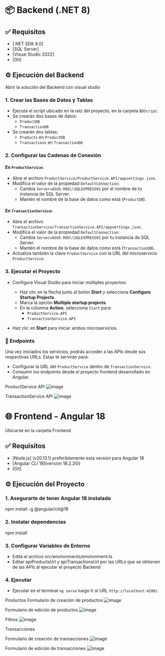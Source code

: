 # 📦 Backend (.NET 8)

## ✅ Requisitos

- [.NET SDK 8.0]
- [SQL Server]
- [Visual Studio 2022]
- [Git]

## ⚙️ Ejecución del Backend

Abrir la solución del Backend con visual studio

### 1. Crear las Bases de Datos y Tablas

- Ejecuta el script ubicado en la raíz del proyecto, en la carpeta `BDScript`.
- Se crearán dos bases de datos:
  - `ProductDB`
  - `TransactionDB`
- Se crearán dos tablas:
  - `Products` en `ProductDB`
  - `Transactions` en `TransactionDB`

### 2. Configurar las Cadenas de Conexión

#### En `ProductService`:

- Abre el archivo `ProductService/ProductService.API/appsettings.json`.
- Modifica el valor de la propiedad `DefaultConnection`:
  - Cambia `Server=ASUS-ROG\\SQLEXPRESS01` por el nombre de tu instancia de SQL Server.
  - Mantén el nombre de la base de datos como está (`ProductDB`).

#### En `TransactionService`:

- Abre el archivo `TransactionService/TransactionService.API/appsettings.json`.
- Modifica el valor de la propiedad `DefaultConnection`:
  - Cambia `Server=ASUS-ROG\\SQLEXPRESS01` por tu instancia de SQL Server.
  - Mantén el nombre de la base de datos como está (`TransactionDB`).
- Actualiza también la clave `ProductService` con la URL del microservicio `ProductService`.

### 3. Ejecutar el Proyecto

- Configura Visual Studio para iniciar múltiples proyectos:
  - Haz clic en la flecha junto al botón **Start** y selecciona **Configure Startup Projects**.
  - Marca la opción **Multiple startup projects**.
  - En la columna **Action**, selecciona `Start` para:
    - `ProductService.API`
    - `TransactionService.API`

- Haz clic en **Start** para iniciar ambos microservicios.

### 🔗 Endpoints

Una vez iniciados los servicios, podrás acceder a las APIs desde sus respectivas URLs. Estas te servirán para:

- Configurar la URL del `ProductService` dentro de `TransactionService`.
- Consumir los endpoints desde el proyecto frontend desarrollado en Angular.

ProductService API
![image](https://github.com/user-attachments/assets/933535e9-9511-4837-9afc-10d6239edfdf)

TransactionService API
![image](https://github.com/user-attachments/assets/1101a686-ce34-42fd-8688-91e1d6baeeee)


# 🌐 Frontend - Angular 18

Ubicarse en la carpeta Frontend

## ✅ Requisitos

- [Node.js] (v20.13.1) preferiblemente esta versión para Angular 18  
- [Angular CLI 18](version 18.2.20i)
- [Git]


## ⚙️ Ejecución del Proyecto
### 1. Asegurarte de tener Angular 18 instalado
npm install -g @angular/cli@18   

### 2. Instalar dependencias
npm install

### 3. Configurar Variables de Entorno
- Edita el archivo src/environments/environment.ts
- Editar apiProductsUrl y apiTransactionsUrl por las URLs que se obtienen de las APIs al ejecutar el proyecto Backend

### 4. Ejecutar

- Ejecutar en el terminal `ng serve` luego Ir al URL `http://localhost:4200/`.

Productos
Formulario de creación de productos 
![image](https://github.com/user-attachments/assets/227a8ed4-f4ca-4ab5-9fdd-242d68fde549)

Formulario de edición de productos 
![image](https://github.com/user-attachments/assets/c66e3a3c-467e-4fa7-881f-303998ccd02b)

Filtros
![image](https://github.com/user-attachments/assets/e9761d23-a14f-474d-96d7-80251fd0ecdd)

Transacciones

Formulario de creación de transacciones
![image](https://github.com/user-attachments/assets/37cf3f81-742a-4a37-9ab9-c54aaf029bb7)

Formulario de edición de transacciones
![image](https://github.com/user-attachments/assets/f92efbb7-d224-4f84-9814-f01e5a6d32be)

